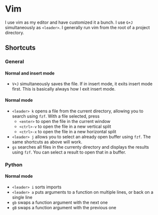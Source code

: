 Vim
===
I use vim as my editor and have customized it a bunch.  I use `G+J`
simultaneously as `<leader>`.  I generally run vim from the root of a project
directory.

Shortcuts
---------
### General
#### Normal and insert mode
- `V+J` simultaneously saves the file.  If in insert mode, it exits insert mode
  first.  This is basically always how I exit insert mode.
#### Normal mode
- `<leader> k` opens a file from the current directory, allowing you to search
  using `fzf`.  With a file selected, press
  - `<enter>` to open the file in the current window
  - `<ctrl>-v` to open the file in a new vertical split
  - `<ctrl>-x` to open the file in a new horizontal split
- `<leader> j` allows you to select an already open buffer using `fzf`.  The
  same shortcuts as above will work.
- `gs` searches all files in the currenty directory and displays the results
  using `fzf`.  You can select a result to open that in a buffer.

### Python
#### Normal mode
- `<leader> i` sorts imports
- `<leader> a` puts arguments to a function on multiple lines, or back on a
  single line
- `gb` swaps a function argument with the next one
- `gB` swaps a function argument with the previous one
